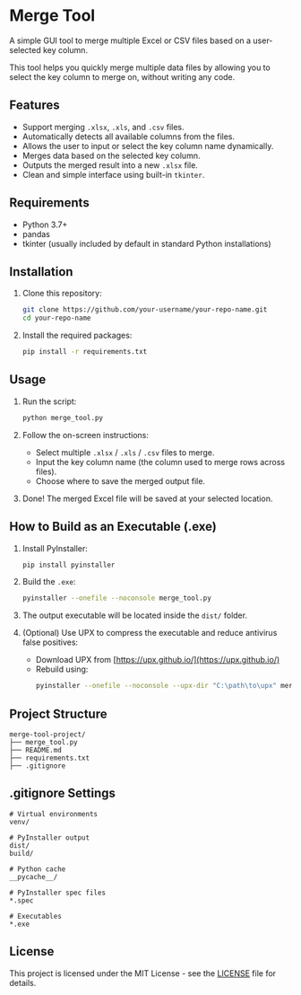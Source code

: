 # Merge Tool

A simple GUI tool to merge multiple Excel or CSV files based on a user-selected key column.

This tool helps you quickly merge multiple data files by allowing you to select the key column to merge on, without writing any code.

## Features
- Support merging `.xlsx`, `.xls`, and `.csv` files.
- Automatically detects all available columns from the files.
- Allows the user to input or select the key column name dynamically.
- Merges data based on the selected key column.
- Outputs the merged result into a new `.xlsx` file.
- Clean and simple interface using built-in `tkinter`.

## Requirements
- Python 3.7+
- pandas
- tkinter (usually included by default in standard Python installations)

## Installation

1. Clone this repository:
   ```bash
   git clone https://github.com/your-username/your-repo-name.git
   cd your-repo-name
   ```

2. Install the required packages:
   ```bash
   pip install -r requirements.txt
   ```

## Usage

1. Run the script:
   ```bash
   python merge_tool.py
   ```

2. Follow the on-screen instructions:
   - Select multiple `.xlsx` / `.xls` / `.csv` files to merge.
   - Input the key column name (the column used to merge rows across files).
   - Choose where to save the merged output file.

3. Done! The merged Excel file will be saved at your selected location.

## How to Build as an Executable (.exe)

1. Install PyInstaller:
   ```bash
   pip install pyinstaller
   ```

2. Build the `.exe`:
   ```bash
   pyinstaller --onefile --noconsole merge_tool.py
   ```

3. The output executable will be located inside the `dist/` folder.

4. (Optional) Use UPX to compress the executable and reduce antivirus false positives:
   - Download UPX from [https://upx.github.io/](https://upx.github.io/)
   - Rebuild using:
     ```bash
     pyinstaller --onefile --noconsole --upx-dir "C:\path\to\upx" merge_tool.py
     ```

## Project Structure

```
merge-tool-project/
├── merge_tool.py
├── README.md
├── requirements.txt
├── .gitignore
```

## .gitignore Settings

```
# Virtual environments
venv/

# PyInstaller output
dist/
build/

# Python cache
__pycache__/

# PyInstaller spec files
*.spec

# Executables
*.exe
```

## License
This project is licensed under the MIT License - see the [LICENSE](LICENSE) file for details.
